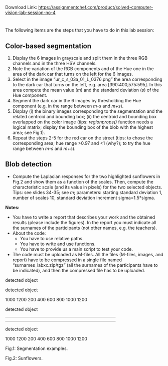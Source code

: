 Download Link: https://assignmentchef.com/product/solved-computer-vision-lab-session-no-4
<br>
<h1></h1>




The following items are the steps that you have to do in this lab session:




<h2>Color-based segmentation</h2>




<ol>

 <li>Display the 6 images in grayscale and split them in the three RGB channels and in the three HSV channels.</li>

 <li>Note the variation of the RGB components and of the Hue one in the area of the dark car that turns on the left for the 6 images.</li>

 <li>Select in the image “ur_c_s_03a_01_L_0376.png” the area corresponding to the dark car that turns on the left, e.g. area [390:400,575:595]. In this area compute the mean value (<em>m</em>) and the standard deviation (<em>s</em>) of the Hue component.</li>

 <li>Segment the dark car in the 6 images by thresholding the Hue component (e.g. in the range between <em>m-s</em> and <em>m+s</em>).</li>

 <li>Display (i) the binary images corresponding to the segmentation and the related centroid and bounding box; (ii) the centroid and bounding box overlapped on the color image (tips: <em>regionprops()</em> function needs a logical matrix; display the bounding box of the blob with the highest area; see Fig.1).</li>

 <li>Repeat the steps 2-5 for the red car on the street (tips: to chose the corresponding area; hue range &gt;0.97 and &lt;1 (why?); to try the hue range between <em>m-s</em> and <em>m+s</em>).</li>

</ol>




<h2>Blob detection</h2>

<ul>

 <li>Compute the Laplacian responses for the two highlighted sunflowers in Fig.2 and show them as a function of the scales. Then, compute the characteristic scale (and its value in pixels) for the two selected objects. Tips: see slides 34-35; see <em>m</em>; parameters: starting standard deviation 1, number of scales 10, standard deviation increment sigma=1.5*sigma.</li>

</ul>




<strong>Notes: </strong>

<ul>

 <li>You have to write a report that describes your work and the obtained results (please include the figures). In the report you must indicate all the surnames of the participants (not other names, e.g. the teachers).</li>

 <li>About the code:

  <ul>

   <li>You have to use relative paths.</li>

   <li>You have to write and use functions.</li>

   <li>You have to provide us a main script to test your code.</li>

  </ul></li>

 <li>The code must be uploaded as M-files. All the files (M-files, images, and report) have to be compressed in a single file named “surnames_labxx.zip/tgz” (all the surnames of the participants have to be indicated), and then the compressed file has to be uploaded.</li>

</ul>







detected object




detected object

1000          1200                                                 200            400            600            800           1000         1200










detected object




<table>

 <tbody>

  <tr>

   <td width="320"></td>

  </tr>

  <tr>

   <td></td>

   <td></td>

  </tr>

 </tbody>

</table>

detected object

1000          1200                                                   200            400            600            800           1000         1200







Fig.1: Segmentation examples.
















Fig.2: Sunflowers.